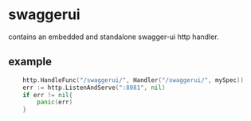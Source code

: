# swaggerui
contains an embedded and standalone swagger-ui http handler.

## example

```go
	http.HandleFunc("/swaggerui/", Handler("/swaggerui/", mySpec))
	err := http.ListenAndServe(":8081", nil)
	if err != nil{
		panic(err)
	}
```